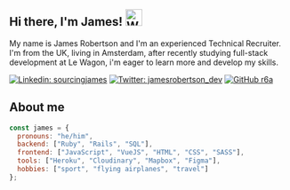 <h2> Hi there, I'm James! <img src="https://raw.githubusercontent.com/MartinHeinz/MartinHeinz/master/wave.gif" width="30px" alt="Waving hand"></h2>
<p> My name is James Robertson and I'm an experienced Technical Recruiter. I'm from the UK, living in Amsterdam, after recently studying full-stack development at Le Wagon, i'm eager to learn more and develop my skills. </p>


[![Linkedin: sourcingjames](https://img.shields.io/badge/-sourcingjames-blue?style=flat-square&logo=Linkedin&logoColor=white&link=https://www.linkedin.com/in/sourcingjames/)](https://www.linkedin.com/in/thaianebraga/)
[![Twitter: jamesrobertson_dev](https://img.shields.io/twitter/follow/jamesrobertson_dev?style=social)](https://twitter.com/jamesrobertson_dev)
[![GitHub r6a](https://img.shields.io/github/followers/r6a?label=follow&style=social)](https://github.com/r6a)

## About me

```javascript
const james = {
  pronouns: "he/him",
  backend: ["Ruby", "Rails", "SQL"],
  frontend: ["JavaScript", "VueJS", "HTML", "CSS", "SASS"],
  tools: ["Heroku", "Cloudinary", "Mapbox", "Figma"],
  hobbies: ["sport", "flying airplanes", "travel"]
};
```
